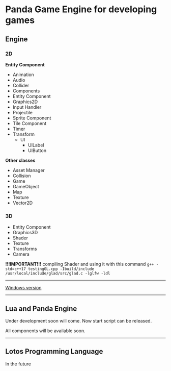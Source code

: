 # Panda Game Engine for developing games

## Engine 

### 2D

**Entity Component**
* Animation
* Audio
* Collider
* Components
* Entity Component
* Graphics2D
* Input Handler
* Projectile
* Sprite Component
* Tile Component
* Timer
* Transform
  * UI
    * UILabel
    * UIButton

**Other classes**
* Asset Manager
* Collision
* Game
* GameObject
* Map
* Texture
* Vector2D

### 3D
* Entity Component
* Graphics3D
* Shader
* Texture
* Transforms
* Camera

**!!!IMPORTANT!!!** compiling Shader and using it with this command ```g++ -std=c++17 testingGL.cpp -Ibuild/include /usr/local/include/glad/src/glad.c -lglfw -ldl```

---

[Windows version](https://github.com/ladroid/panda-engine/tree/windows)

---
## Lua and Panda Engine

Under development soon will come. Now start script can be released.

All components will be available soon.

---
## Lotos Programming Language
In the future

